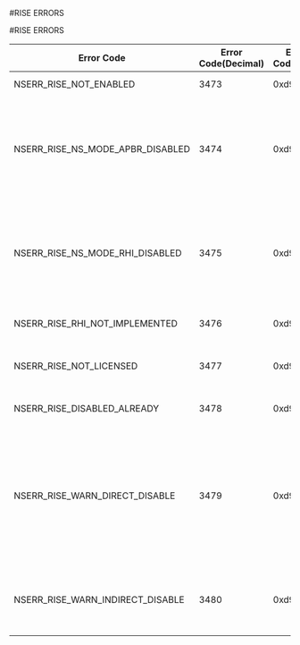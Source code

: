 #RISE ERRORS

#RISE ERRORS



<table><thead><tr><th>Error Code</th><th>Error Code(Decimal)</th><th>Error Code(Hex)</th><th>Error Message</th></tr></thead><tbody><tr><td>NSERR_RISE_NOT_ENABLED</td><td>3473</td><td>0xd91</td><td>Feature RISE is not enabled</td><tr><tr><td>NSERR_RISE_NS_MODE_APBR_DISABLED</td><td>3474</td><td>0xd92</td><td>Operation not permitted as ns mode RISE_APBR is disabled. Retry after ns mode RISE_ABPR is enabled</td><tr><tr><td>NSERR_RISE_NS_MODE_RHI_DISABLED</td><td>3475</td><td>0xd93</td><td>Operation not permitted as ns mode RISE_RHI is disabled. Retry after ns mode RISE_RHI is enabled</td><tr><tr><td>NSERR_RISE_RHI_NOT_IMPLEMENTED</td><td>3476</td><td>0xd94</td><td>RISE RHI mode is not implemented</td><tr><tr><td>NSERR_RISE_NOT_LICENSED</td><td>3477</td><td>0xd95</td><td>RISE cannot be enabled in Standard NS license</td><tr><tr><td>NSERR_RISE_DISABLED_ALREADY</td><td>3478</td><td>0xd96</td><td>RISE mode is already disabled</td><tr><tr><td>NSERR_RISE_WARN_DIRECT_DISABLE</td><td>3479</td><td>0xd97</td><td>Disabling direct mode with one or more active RISE profile(s) on DIRECT ATTACH mode may cause corresponding RISE profile(s) to not come UP on reboot</td><tr><tr><td>NSERR_RISE_WARN_INDIRECT_DISABLE</td><td>3480</td><td>0xd98</td><td>Disabling indirect mode will cause any active RISE profile(s) to go down</td><tr></tbody></table>
